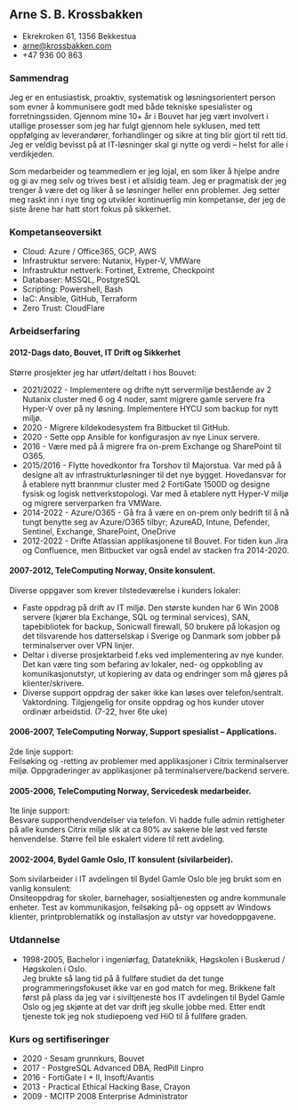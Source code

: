 ## Arne S. B. Krossbakken
* Ekrekroken 61, 1356 Bekkestua
* arne@krossbakken.com
* +47 936 00 863

### Sammendrag
Jeg er en entusiastisk, proaktiv, systematisk og løsningsorientert person som evner å kommunisere godt med både tekniske spesialister og forretningssiden. Gjennom mine 10+ år i Bouvet har jeg vært involvert i utallige prosesser som jeg har fulgt gjennom hele syklusen, med tett oppfølging av leverandører, forhandlinger og sikre at ting blir gjort til rett tid. Jeg er veldig bevisst på at IT-løsninger skal gi nytte og verdi – helst for alle i verdikjeden. 

Som medarbeider og teammedlem er jeg lojal, en som liker å hjelpe andre og gi av meg selv og trives best i et allsidig team. Jeg er pragmatisk der jeg trenger å være det og liker å se løsninger heller enn problemer. Jeg setter meg raskt inn i nye ting og utvikler kontinuerlig min kompetanse, der jeg de siste årene har hatt stort fokus på sikkerhet.

### Kompetanseoversikt
* Cloud: Azure / Office365, GCP, AWS
* Infrastruktur servere: Nutanix, Hyper-V, VMWare
* Infrastruktur nettverk: Fortinet, Extreme, Checkpoint
* Databaser: MSSQL, PostgreSQL
* Scripting: Powershell, Bash
* IaC: Ansible, GitHub, Terraform
* Zero Trust: CloudFlare

### Arbeidserfaring

#### 2012-Dags dato, Bouvet, IT Drift og Sikkerhet

Større prosjekter jeg har utført/deltatt i hos Bouvet:

* 2021/2022 - Implementere og drifte nytt servermiljø bestående av 2 Nutanix cluster med 6 og 4 noder, samt migrere gamle servere fra Hyper-V over på ny løsning. Implementere HYCU som backup for nytt miljø.
* 2020 - Migrere kildekodesystem fra Bitbucket til GitHub.
* 2020 - Sette opp Ansible for konfigurasjon av nye Linux servere.
* 2016 - Være med på å migrere fra on-prem Exchange og SharePoint til O365.
* 2015/2016 - Flytte hovedkontor fra Torshov til Majorstua. Var med på å designe alt av infrastrukturløsninger til det nye bygget. Hovedansvar for å etablere nytt brannmur cluster med 2 FortiGate 1500D og designe fysisk og logisk nettverkstopologi. Var med å etablere nytt Hyper-V miljø og migrere serverparken fra VMWare.
* 2014-2022 - Azure/O365 - Gå fra å være en on-prem only bedrift til å nå tungt benytte seg av Azure/O365 tilbyr; AzureAD, Intune, Defender, Sentinel, Exchange, SharePoint, OneDrive
* 2012-2022 - Drifte Atlassian applikasjonene til Bouvet. For tiden kun Jira og Confluence, men Bitbucket var også endel av stacken fra 2014-2020.

#### 2007-2012, TeleComputing Norway, Onsite konsulent.
Diverse oppgaver som krever tilstedeværelse i kunders lokaler:  
* Faste oppdrag på drift av IT miljø. Den største kunden har 6 Win 2008 servere (kjører bla Exchange, SQL og terminal services), SAN, tapebibliotek for backup, Sonicwall firewall, 50 brukere på lokasjon og det tilsvarende hos datterselskap i Sverige og Danmark som jobber på terminalserver over VPN linjer.
* Deltar i diverse prosjektarbeid f.eks ved implementering av nye kunder. Det kan være ting som befaring av lokaler, ned- og oppkobling av komunikasjonutstyr, ut kopiering av data og endringer som må gjøres på klienter/skrivere.
* Diverse support oppdrag der saker ikke kan løses over telefon/sentralt.
Vaktordning. Tilgjengelig for onsite oppdrag og hos kunder utover ordinær arbeidstid. (7-22, hver 6te uke) 

#### 2006-2007, TeleComputing Norway, Support spesialist – Applications.
2de linje support:  
Feilsøking og -retting av problemer med applikasjoner i Citrix terminalserver miljø.
Oppgraderinger av applikasjoner på terminalservere/backend servere. 

#### 2005-2006, TeleComputing Norway, Servicedesk medarbeider.
1te linje support:  
Besvare supporthendvendelser via telefon. Vi hadde fulle admin rettigheter på alle kunders Citrix miljø slik at ca 80% av sakene ble løst ved første henvendelse. Større feil ble eskalert videre til rett avdeling. 

#### 2002-2004, Bydel Gamle Oslo, IT konsulent (sivilarbeider).
Som sivilarbeider i IT avdelingen til Bydel Gamle Oslo ble jeg brukt som en vanlig konsulent:  
Onsiteoppdrag for skoler, barnehager, sosialtjenesten og andre kommunale enheter. Test av kommunikasjon, feilsøking på- og oppsett av Windows klienter, printproblematikk og installasjon av utstyr var hovedoppgavene.


### Utdannelse

* 1998-2005, Bachelor i ingeniørfag, Datateknikk, Høgskolen i Buskerud / Høgskolen i Oslo.  
 Jeg brukte så lang tid på å fullføre studiet da det tunge programmeringsfokuset ikke var en god match for meg. Brikkene falt først på plass da jeg var i siviltjeneste hos IT avdelingen til Bydel Gamle Oslo og jeg skjønte at det var drift jeg skulle jobbe med. Etter endt tjeneste tok jeg nok studiepoeng ved HiO til å fullføre graden.


### Kurs og sertifiseringer
* 2020 - Sesam grunnkurs, Bouvet
* 2017 - PostgreSQL Advanced DBA, RedPill Linpro
* 2016 - FortiGate I + II, Insoft/Avantis
* 2013 - Practical Ethical Hacking Base, Crayon
* 2009 - MCITP 2008 Enterprise Administrator 
